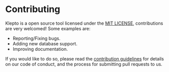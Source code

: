 # Contributing

Klepto is a open source tool licensed under the [MIT LICENSE](https://github.com/hellofresh/klepto/blob/master/LICENSE), contributions are very welcomed! Some examples are:

- Reporting/Fixing bugs.
- Adding new database support.
- Improving documentation.

If you would like to do so, please read the [contribution guidelines](https://github.com/hellofresh/klepto/blob/master/CONTRIBUTING.md) for details on our code of conduct, and the process for submitting pull requests to us.
